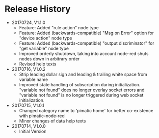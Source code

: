 # Release History

* 20170724, V1.1.0
    * Feature: Added "rule action" node type
    * Feature: Added (backwards-compatible) "Msg on Error" option for "device action" node type
    * Feature: Added (backwards-compatible) "output discriminator" for "get variable" node type 
    * Improved orderly shutdown, taking into account node-red shuts nodes down in arbitrary order
    * Revised help texts
* 20170716, V1.0.2
    * Strip leading dollar sign and leading & trailing white space from variable name
    * Improved state handling of subscription during initialization. "variable not found" does no 
    longer overlay socket errors and "variable not found" is no longer triggered during web socket 
    initialization.
* 20170715, V1.0.1
    * Changed category name to 'pimatic home' for better co-existence with pimatic-node-red
    * Minor changes of data help texts
* 20170714, V1.0.0
    * Initial Version